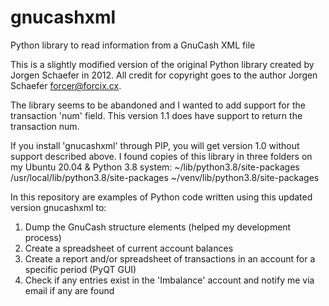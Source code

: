 # gnucashxml
Python library to read information from a GnuCash XML file

This is a slightly modified version of the original Python library created by Jorgen Schaefer in 2012.  All credit for copyright goes to the author Jorgen Schaefer <forcer@forcix.cx>.

The library seems to be abandoned and I wanted to add support for the transaction 'num' field.  This version 1.1 does have support to return the transaction num.

If you install 'gnucashxml' through PIP, you will get version 1.0 without support described above.  I found copies of this library in three folders on my Ubuntu 20.04 & Python 3.8 system:
  ~/lib/python3.8/site-packages
  /usr/local/lib/python3.8/site-packages
  ~/venv/lib/python3.8/site-packages

In this repository are examples of Python code written using this updated version gnucashxml to:
  1. Dump the GnuCash structure elements (helped my development process)
  2. Create a spreadsheet of current account balances
  3. Create a report and/or spreadsheet of transactions in an account for a specific period (PyQT GUI)
  4. Check if any entries exist in the 'Imbalance' account and notify me via email if any are found

